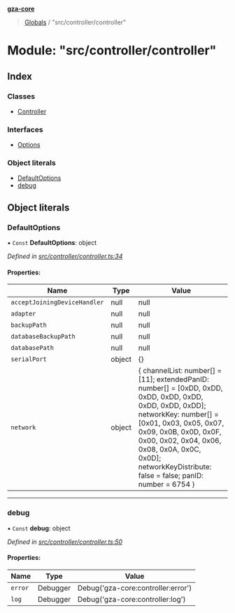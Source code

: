 **[gza-core](../README.md)**

> [Globals](../README.md) / "src/controller/controller"

# Module: "src/controller/controller"

## Index

### Classes

* [Controller](../classes/_src_controller_controller_.controller.md)

### Interfaces

* [Options](../interfaces/_src_controller_controller_.options.md)

### Object literals

* [DefaultOptions](_src_controller_controller_.md#defaultoptions)
* [debug](_src_controller_controller_.md#debug)

## Object literals

### DefaultOptions

▪ `Const` **DefaultOptions**: object

*Defined in [src/controller/controller.ts:34](https://github.com/GrandeurSmart/gza-core/blob/master/src/src/controller/controller.ts#L34)*

#### Properties:

Name | Type | Value |
------ | ------ | ------ |
`acceptJoiningDeviceHandler` | null | null |
`adapter` | null | null |
`backupPath` | null | null |
`databaseBackupPath` | null | null |
`databasePath` | null | null |
`serialPort` | object | {} |
`network` | object | { channelList: number[] = [11]; extendedPanID: number[] = [0xDD, 0xDD, 0xDD, 0xDD, 0xDD, 0xDD, 0xDD, 0xDD]; networkKey: number[] = [0x01, 0x03, 0x05, 0x07, 0x09, 0x0B, 0x0D, 0x0F, 0x00, 0x02, 0x04, 0x06, 0x08, 0x0A, 0x0C, 0x0D]; networkKeyDistribute: false = false; panID: number = 6754 } |

___

### debug

▪ `Const` **debug**: object

*Defined in [src/controller/controller.ts:50](https://github.com/GrandeurSmart/gza-core/blob/master/src/src/controller/controller.ts#L50)*

#### Properties:

Name | Type | Value |
------ | ------ | ------ |
`error` | Debugger | Debug('gza-core:controller:error') |
`log` | Debugger | Debug('gza-core:controller:log') |
